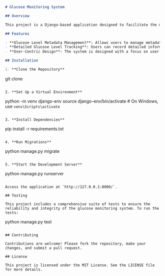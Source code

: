 ```markdown
# Glucose Monitoring System

## Overview

This project is a Django-based application designed to facilitate the monitoring and management of glucose levels for individuals. It provides a comprehensive system for users to input and track glucose level data, including metadata such as device information, timestamp, and insulin dosage, among other details.

## Features

- **Glucose Level Metadata Management**: Allows users to manage metadata associated with their glucose readings, such as the device used, the time of the reading, and who recorded it.
- **Detailed Glucose Level Tracking**: Users can record detailed information about each glucose reading, including the device used, serial number, timestamp, glucose value, insulin dosages, and more.
- **User-Centric Design**: The system is designed with a focus on user needs, allowing for personalized tracking and management of glucose levels.

## Installation

1. **Clone the Repository**

   ```
   git clone [<repository-url>](https://github.com/ibrahimnasser94/una-glucose.git)
   ```

2. **Set Up a Virtual Environment**

   ```
   python -m venv django-env
   source django-env/bin/activate  # On Windows, use `venv\Scripts\activate`
   ```

3. **Install Dependencies**

   ```
   pip install -r requirements.txt
   ```

4. **Run Migrations**

   ```
   python manage.py migrate
   ```

5. **Start the Development Server**

   ```
   python manage.py runserver
   ```

   Access the application at `http://127.0.0.1:8000/`.

## Testing

This project includes a comprehensive suite of tests to ensure the reliability and integrity of the glucose monitoring system. To run the tests:

```
python manage.py test
```

## Contributing

Contributions are welcome! Please fork the repository, make your changes, and submit a pull request.

## License

This project is licensed under the MIT License. See the LICENSE file for more details.
```
